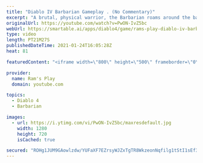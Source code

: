 ```yaml
---
title: "Diablo IV Barbarian Gameplay . (No Commentary)"
excerpt: "A brutal, physical warrior, the Barbarian roams around the battlefield constantly, dishing heavy damage and wielding an array of powerful weapons with ease."
originalUrl: https://youtube.com/watch?v=PwON-IvZ5bc
webUrl: https://smartable.ai/apps/diablo4/game/rams-play-diablo-iv-barbarian-gameplay-no-commentary/
type: video
length: PT21M27S
publishedDateTime: 2021-01-24T16:05:28Z
heat: 81

featuredContent: "<iframe width=\"800\" height=\"500\" frameborder=\"0\" src=\"https://www.youtube.com/embed/PwON-IvZ5bc\" allow=\"accelerometer; autoplay; encrypted-media; gyroscope; picture-in-picture\" allowfullscreen></iframe>"

provider:
  name: Ram's Play
  domain: youtube.com

topics:
  - Diablo 4
  - Barbarian

images:
  - url: https://i.ytimg.com/vi/PwON-IvZ5bc/maxresdefault.jpg
    width: 1280
    height: 720
    isCached: true

secured: "ROHg1JUM9GAowlzdw/YUFaXF7EZrsyWJZxTgTR8WkzeonNqfilg1tStI1sEf3f8vvkoiwaYPd8ZoMpyOvkCkyA+09xB94tKIBrAF3wxOzw4qdnzz3S1ujb7T1UChm6YXBRTD9c0ZtmbKsldmMhvfurGFv9dGj4JpuptToURszcMQBHg7FwMpyo1JI+7ZoM8eXt0ylCHq6WhfPo5C/S0Z66Ro+FyVvqjeyd7JCisXTWC89EEzsxq748YEqr/06YOWZdAdFjTOtyQycozLasDF2HZTy7VGZIXKWsa6aS8+5HFg43muIn6Qa0YJ9vCgu7MmAz3652ISkWqL8t0axch8pr3Hao6y7u15vVYjsbpzSHXgi3Okv9Ysvnil0xFpBSGvb8MfUGfuFMI0KZ9vmhbHZ56023rZNILCvAj43d8pMzW3TB2BFpENu/uyPv565w2l;i7WkHsSTSeCHIPjF4OR1Gg=="
---
```



